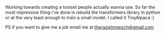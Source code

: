 Working towards creating a toolset people actually wanna use.
So far the most impressive thing i've done is rebuild the transformers library in python or at the very least enough to train a small model. I called it TinyAlpaca :) 

PS if you want to give me a job email me at therazielmoesch@gmail.com
